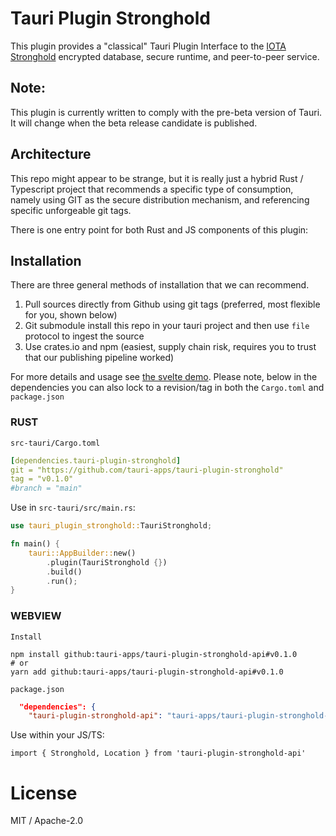 # Tauri Plugin Stronghold
This plugin provides a "classical" Tauri Plugin Interface to the [IOTA Stronghold](https://github.com/iotaledger/stronghold.rs) encrypted database, secure runtime, and peer-to-peer service.

## Note:
This plugin is currently written to comply with the pre-beta version of Tauri. It will change when the beta release candidate is published.

## Architecture
This repo might appear to be strange, but it is really just a hybrid Rust / Typescript project that recommends a specific type of consumption, namely using GIT as the secure distribution mechanism, and referencing specific unforgeable git tags.

There is one entry point for both Rust and JS components of this plugin: 


## Installation
There are three general methods of installation that we can recommend.
1. Pull sources directly from Github using git tags (preferred, most flexible for you, shown below)
2. Git submodule install this repo in your tauri project and then use `file` protocol to ingest the source
3. Use crates.io and npm (easiest, supply chain risk, requires you to trust that our publishing pipeline worked)

For more details and usage see [the svelte demo](examples/svelte-app/src/App.svelte). Please note, below in the dependencies you can also lock to a revision/tag in both the `Cargo.toml` and `package.json`

### RUST
`src-tauri/Cargo.toml`
```yaml
[dependencies.tauri-plugin-stronghold]
git = "https://github.com/tauri-apps/tauri-plugin-stronghold"
tag = "v0.1.0"
#branch = "main"
```

Use in `src-tauri/src/main.rs`:
```rust
use tauri_plugin_stronghold::TauriStronghold;

fn main() {
    tauri::AppBuilder::new()
        .plugin(TauriStronghold {})
        .build()
        .run();
}
```

### WEBVIEW
`Install`
```
npm install github:tauri-apps/tauri-plugin-stronghold-api#v0.1.0
# or
yarn add github:tauri-apps/tauri-plugin-stronghold-api#v0.1.0
```

`package.json`
```json
  "dependencies": {
    "tauri-plugin-stronghold-api": "tauri-apps/tauri-plugin-stronghold-api#v0.1.0",
```

Use within your JS/TS:
```
import { Stronghold, Location } from 'tauri-plugin-stronghold-api'
```

# License
MIT / Apache-2.0
